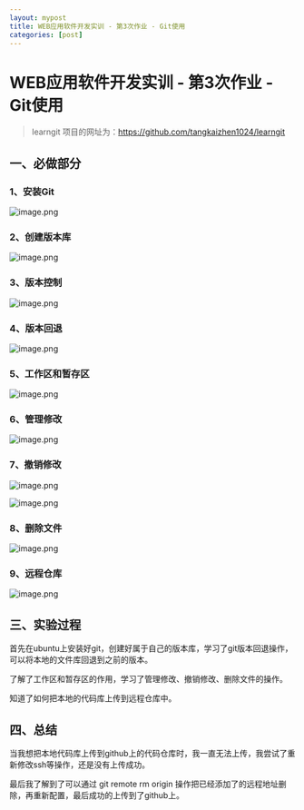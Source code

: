 ```yaml
---
layout: mypost
title: WEB应用软件开发实训 - 第3次作业 - Git使用
categories: [post]
---
```





# WEB应用软件开发实训 - 第3次作业 - Git使用

> learngit 项目的网址为：https://github.com/tangkaizhen1024/learngit

## 一、必做部分

### 1、安装Git

![image.png](https://i.loli.net/2021/06/01/SUJoyxT6uD81vth.png)

### 2、创建版本库

![image.png](https://i.loli.net/2021/06/01/gT8z1OKBbh5QIXi.png)

### 3、版本控制

![image.png](https://i.loli.net/2021/06/01/jfVYaurJz1KdI63.png)

### 4、版本回退

![image.png](https://i.loli.net/2021/06/01/13xQNYeBqapkmZl.png)

### 5、工作区和暂存区

![image.png](https://i.loli.net/2021/06/01/J9WtmQuGYb1MI6j.png)

### 6、管理修改

![image.png](https://i.loli.net/2021/06/01/ivBd8y4aw7x5ZGn.png)

### 7、撤销修改

![image.png](https://i.loli.net/2021/06/01/5lMfwNQyXhLCBkd.png)

![image.png](https://i.loli.net/2021/06/01/nkZR6UO7EtKAMeg.png)

### 8、删除文件

![image.png](https://i.loli.net/2021/06/01/JlZwaXAchrSF4vD.png)

### 9、远程仓库

![image.png](https://i.loli.net/2021/06/01/XCt13NnVkmW5ZSu.png)



## 三、实验过程

首先在ubuntu上安装好git，创建好属于自己的版本库，学习了git版本回退操作，可以将本地的文件库回退到之前的版本。

了解了工作区和暂存区的作用，学习了管理修改、撤销修改、删除文件的操作。

知道了如何把本地的代码库上传到远程仓库中。

## 四、总结

当我想把本地代码库上传到github上的代码仓库时，我一直无法上传，我尝试了重新修改ssh等操作，还是没有上传成功。

最后我了解到了可以通过 git remote rm origin 操作把已经添加了的远程地址删除，再重新配置，最后成功的上传到了github上。

